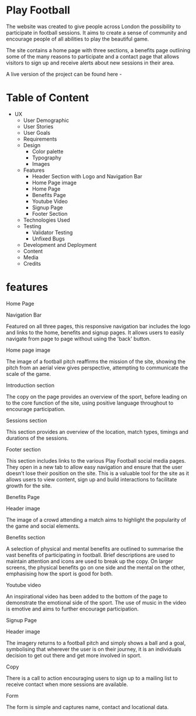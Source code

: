 # Play Football





The website was created to give people across London the possibility to participate in football sessions. It aims to create a sense of community and encourage people of all abilities to play the beautiful game.

The site contains a home page with three sections, a benefits page outlining some of the many reasons to participate and a contact page that allows visitors to sign up and receive alerts about new sessions in their area.

A live version of the project can be found here - 

# Table of Content

+ UX
    + User Demographic
    + User Stories
    + User Goals
    + Requirements
    + Design
        + Color palette
        + Typography
        + Images
    + Features
        + Header Section with Logo and Navigation Bar
        + Home Page image
        + Home Page
        + Benefits Page
        + Youtube Video
        + Signup Page
        + Footer Section
    + Technologies Used
    + Testing
        + Validator Testing
        + Unfixed Bugs
    + Development and Deployment
    + Content
    + Media
    + Credits


# features

Home Page

Navigation Bar

Featured on all three pages, this responsive navigation bar includes the logo and links to the home, benefits and signup pages. It allows users to easily navigate from page to page without using the 'back' button.

Home page image

The image of a football pitch reaffirms the mission of the site, showing the pitch from an aerial view gives perspective, attempting to communicate the scale of the game.

Introduction section

The copy on the page provides an overview of the sport, before leading on to the core function of the site, using positive language throughout to encourage participation.

Sessions section

This section provides an overview of the location, match types, timings and durations of the sessions.

Footer section

This section includes links to the various Play Football social media pages. They open in a new tab to allow easy navigation and ensure that the user doesn't lose their position on the site.
This is a valuable tool for the site as it allows users to view content, sign up and build interactions to facilitate growth for the site.

Benefits Page

Header image

The image of a crowd attending a match aims to highlight the popularity of the game and social elements. 

Benefits section

A selection of physical and mental benefits are outlined to summarise the vast benefits of participating in football. Brief descriptions are used to maintain attention and icons are used to break up the copy. On larger screens, the physical benefits go on one side and the mental on the other, emphasising how the sport is good for both.

Youtube video

An inspirational video has been added to the bottom of the page to demonstrate the emotional side of the sport. The use of music in the video is emotive and aims to further encourage participation.

Signup Page

Header image

The imagery returns to a football pitch and simply shows a ball and a goal, symbolising that wherever the user is on their journey, it is an individuals decision to get out there and get more involved in sport.

Copy

There is a call to action encouraging users to sign up to a mailing list to receive contact when more sessions are available.

Form

The form is simple and captures name, contact and locational data.